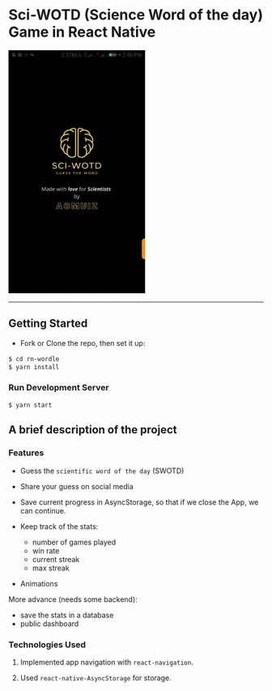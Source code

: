 # Sci-WOTD (Science Word of the day) Game in React Native

<span>
<img src="./docs/assets/preview.gif" alt="preview"  width="270" />
</span>

<hr />

## Getting Started

- Fork or Clone the repo, then set it up:

```
$ cd rn-wordle
$ yarn install
```

### Run Development Server

```
$ yarn start
```

## A brief description of the project

### Features

- Guess the `scientific word of the day` (SWOTD)

- Share your guess on social media

- Save current progress in AsyncStorage, so that if we close the App, we can continue.

- Keep track of the stats:

  - number of games played
  - win rate
  - current streak
  - max streak

- Animations

More advance (needs some backend):

- save the stats in a database
- public dashboard

### Technologies Used

1. Implemented app navigation with `react-navigation`.

2. Used `react-native-AsyncStorage` for storage.
